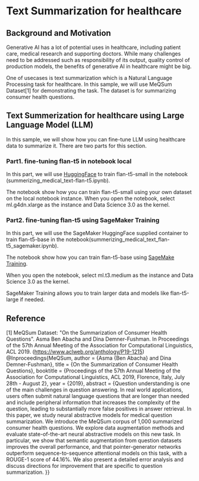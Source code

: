 # Text Summarization for healthcare
## Background and Motivation
Generative AI has a lot of potential uses in healthcare, including patient care, medical research and supporting doctors.
While many challenges need to be addressed such as responsibility of its output, quality control of production models, the benefits of generative AI in healthcare might be big.

One of usecases is text summarization which is a Natural Language Processing task for healthcare.
In this sample, we will use MeQSum Dataset[1] for demonstrating the task.
The dataset is for summarizing consumer health questions.

## Text Summerization for healthcare using Large Language Model (LLM)
In this sample, we will show how you can fine-tune LLM using healthcare data to summarize it.
There are two parts for this section.

### Part1. fine-tuning flan-t5 in notebook local
In this part, we will use [HuggingFace](https://huggingface.co/) to train flan-t5-small in the notebook (summerizing_medical_text-flan-t5.ipynb).

The notebook show how you can train flan-t5-small using your own dataset on the local notebook instance. When you open the notebook, select ml.g4dn.xlarge as the instance and Data Science 3.0 as the kernel.

### Part2. fine-tuning flan-t5 using SageMaker Training
In this part, we will use the SageMaker HuggingFace supplied container to train flan-t5-base in the notebook(summerizing_medical_text_flan-t5_sagemaker.ipynb).

The notebook show how you can train flan-t5-base using [SageMake Training](https://docs.aws.amazon.com/sagemaker/latest/dg/how-it-works-training.html).

When you open the notebook, select ml.t3.medium as the instance and Data Science 3.0 as the kernel.

SageMaker Training allows you to train larger data and models like flan-t5-large if needed. 

## Reference
[1] MeQSum Dataset: "On the Summarization of Consumer Health Questions". Asma Ben Abacha and Dina Demner-Fushman. In Proceedings of the 57th Annual Meeting of the Association for Computational Linguistics, ACL 2019. (https://www.aclweb.org/anthology/P19-1215)  
@Inproceedings{MeQSum, author = {Asma {Ben Abacha} and Dina Demner-Fushman}, title = {On the Summarization of Consumer Health Questions}, booktitle = {Proceedings of the 57th Annual Meeting of the Association for Computational Linguistics, ACL 2019, Florence, Italy, July 28th - August 2}, year = {2019}, abstract = {Question understanding is one of the main challenges in question answering. In real world applications, users often submit natural language questions that are longer than needed and include peripheral information that increases the complexity of the question, leading to substantially more false positives in answer retrieval. In this paper, we study neural abstractive models for medical question summarization. We introduce the MeQSum corpus of 1,000 summarized consumer health questions. We explore data augmentation methods and evaluate state-of-the-art neural abstractive models on this new task. In particular, we show that semantic augmentation from question datasets improves the overall performance, and that pointer-generator networks outperform sequence-to-sequence attentional models on this task, with a ROUGE-1 score of 44.16%. We also present a detailed error analysis and discuss directions for improvement that are specific to question summarization. }}
